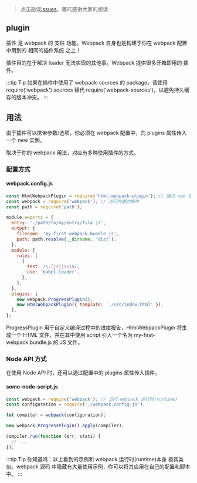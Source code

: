 > 点击勘误[issues](https://github.com/webVueBlog/learn-webpack/issues)，哪吒感谢大家的阅读

## plugin

插件 是 webpack 的 支柱 功能。Webpack 自身也是构建于你在 webpack 配置中用到的 相同的插件系统 之上！

插件目的在于解决 loader 无法实现的其他事。Webpack 提供很多开箱即用的 插件。

:::tip
Tip
如果在插件中使用了 webpack-sources 的 package，请使用 require('webpack').sources 替代 require('webpack-sources')，以避免持久缓存的版本冲突。
:::

## 用法

由于插件可以携带参数/选项，你必须在 webpack 配置中，向 plugins 属性传入一个 new 实例。

取决于你的 webpack 用法，对应有多种使用插件的方式。

### 配置方式

#### webpack.config.js

```js
const HtmlWebpackPlugin = require('html-webpack-plugin'); // 通过 npm 安装
const webpack = require('webpack'); // 访问内置的插件
const path = require('path');

module.exports = {
  entry: './path/to/my/entry/file.js',
  output: {
    filename: 'my-first-webpack.bundle.js',
    path: path.resolve(__dirname, 'dist'),
  },
  module: {
    rules: [
      {
        test: /\.(js|jsx)$/,
        use: 'babel-loader',
      },
    ],
  },
  plugins: [
    new webpack.ProgressPlugin(),
    new HtmlWebpackPlugin({ template: './src/index.html' }),
  ],
};
```

ProgressPlugin 用于自定义编译过程中的进度报告，HtmlWebpackPlugin 将生成一个 HTML 文件，并在其中使用 script 引入一个名为 my-first-webpack.bundle.js 的 JS 文件。

### Node API 方式

在使用 Node API 时，还可以通过配置中的 plugins 属性传入插件。

#### some-node-script.js

```js
const webpack = require('webpack'); // 访问 webpack 运行时(runtime)
const configuration = require('./webpack.config.js');

let compiler = webpack(configuration);

new webpack.ProgressPlugin().apply(compiler);

compiler.run(function (err, stats) {
  // ...
});
```

:::tip
Tip
你知道吗：以上看到的示例和 webpack 运行时(runtime)本身 极其类似。webpack 源码 中隐藏有大量使用示例，你可以将其应用在自己的配置和脚本中。
:::





